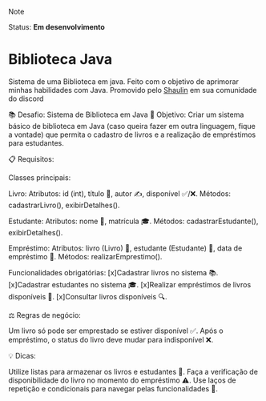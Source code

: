 
> [!NOTE]
> Status: **Em desenvolvimento**

# Biblioteca Java
Sistema de uma Biblioteca em java.
Feito com o objetivo de aprimorar minhas habilidades com Java.
Promovido pelo [Shaulin](https://youtube.com/@shaulinsmb?si=zC-k2PJXkCNmjYLu) em sua comunidade do discord




📚 Desafio: Sistema de Biblioteca em Java
🎯 Objetivo:
Criar um sistema básico de biblioteca em Java (caso queira fazer em outra linguagem, fique a vontade)
que permita o cadastro de livros e a realização de empréstimos para estudantes.

📋 Requisitos:

Classes principais:

Livro:
Atributos: id (int), título 📖, autor ✍️, disponível ✅/❌.
Métodos: cadastrarLivro(), exibirDetalhes().


Estudante:
Atributos: nome 👤, matrícula 🎓.
Métodos: cadastrarEstudante(), exibirDetalhes().

Empréstimo:
Atributos: livro (Livro) 📘, estudante (Estudante) 👤, data de empréstimo 📅.
Métodos: realizarEmprestimo().

Funcionalidades obrigatórias:
[x]Cadastrar livros no sistema 📚.
[x]Cadastrar estudantes no sistema 🎓.
[x]Realizar empréstimos de livros disponíveis 📘.
[x]Consultar livros disponíveis 🔍.

⚖️ Regras de negócio:

Um livro só pode ser emprestado se estiver disponível ✅.
Após o empréstimo, o status do livro deve mudar para indisponível ❌.

💡 Dicas:

Utilize listas para armazenar os livros e estudantes 📂.
Faça a verificação de disponibilidade do livro no momento do empréstimo ⚠️.
Use laços de repetição e condicionais para navegar pelas funcionalidades 🔄.
